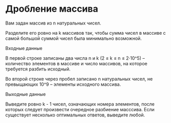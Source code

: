 # Дробление массива
Вам задан массив из n натуральных чисел.

Разделите его ровно на k массивов так, чтобы сумма чисел в массиве с самой большой суммой чисел была минимально возможной.

Входные данные

В первой строке записаны два числа n и k (2 ≤ k ≤ n ≤ 2⋅10^5) – количество элементов в массиве и число массивов, на которое требуется разбить исходный.

Во второй строке через пробел записано n натуральных чисел, не превыщающих 10^9 – элементы исходного массива.

Выходные данные

Выведите ровно k - 1 чисел, означающих номера элементов, после которых следует произвести очередное разбиение масссива. Если существует несколько оптимальных ответов, выведите любой.
